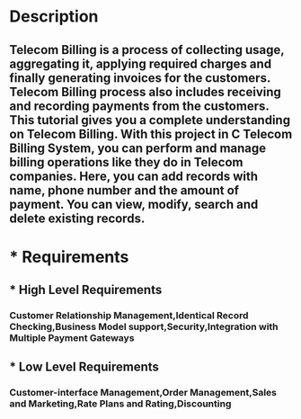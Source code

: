 # Description 
 ## Telecom Billing is a process of collecting usage, aggregating it, applying required charges and finally generating invoices for the customers. Telecom Billing process also includes receiving and recording payments from the customers. This tutorial gives you a complete understanding on Telecom Billing. With this project in C Telecom Billing System, you can perform and manage billing operations like they do in Telecom companies. Here, you can add records with name, phone number and the amount of payment. You can view, modify, search and delete existing records.
# * Requirements
## * High Level Requirements
### Customer Relationship Management,Identical Record Checking,Business Model support,Security,Integration with Multiple Payment Gateways
## * Low Level Requirements
### Customer-interface Management,Order Management,Sales and Marketing,Rate Plans and Rating,Discounting
